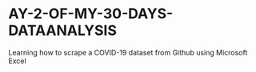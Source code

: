 # AY-2-OF-MY-30-DAYS-DATAANALYSIS
Learning how to scrape a COVID-19 dataset from Github using Microsoft Excel
